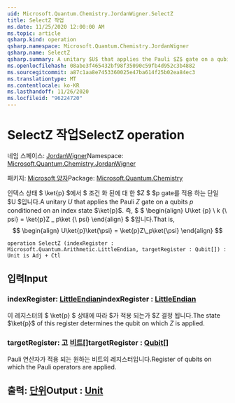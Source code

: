 ```yaml
---
uid: Microsoft.Quantum.Chemistry.JordanWigner.SelectZ
title: SelectZ 작업
ms.date: 11/25/2020 12:00:00 AM
ms.topic: article
qsharp.kind: operation
qsharp.namespace: Microsoft.Quantum.Chemistry.JordanWigner
qsharp.name: SelectZ
qsharp.summary: A unitary $U$ that applies the Pauli $Z$ gate on a qubits $p$ conditioned on an index state $\ket{p}$. That is, $$ \begin{align} U\ket{p}\ket{\psi} = \ket{p}Z\_p\ket{\psi} \end{align} $$
ms.openlocfilehash: 08abe3f465432bf98f35090c59fb4d952c3b4882
ms.sourcegitcommit: a87c1aa8e7453360025e47ba614f25b02ea84ec3
ms.translationtype: MT
ms.contentlocale: ko-KR
ms.lasthandoff: 11/26/2020
ms.locfileid: "96224720"
---
```

# <a name="selectz-operation"></a><span data-ttu-id="468d0-102">SelectZ 작업</span><span class="sxs-lookup"><span data-stu-id="468d0-102">SelectZ operation</span></span>

<span data-ttu-id="468d0-103">네임 스페이스: [JordanWigner](xref:Microsoft.Quantum.Chemistry.JordanWigner)</span><span class="sxs-lookup"><span data-stu-id="468d0-103">Namespace: [Microsoft.Quantum.Chemistry.JordanWigner](xref:Microsoft.Quantum.Chemistry.JordanWigner)</span></span>

<span data-ttu-id="468d0-104">패키지: [Microsoft 양자](https://nuget.org/packages/Microsoft.Quantum.Chemistry)</span><span class="sxs-lookup"><span data-stu-id="468d0-104">Package: [Microsoft.Quantum.Chemistry](https://nuget.org/packages/Microsoft.Quantum.Chemistry)</span></span>


<span data-ttu-id="468d0-105">인덱스 상태 $ \ket{p} $에서 $ 조건 화 된에 대 한 $Z $ $p gate를 적용 하는 단일 $U $입니다.</span><span class="sxs-lookup"><span data-stu-id="468d0-105">A unitary $U$ that applies the Pauli $Z$ gate on a qubits $p$ conditioned on an index state $\ket{p}$.</span></span> <span data-ttu-id="468d0-106">즉, $ $ \begin{align} U\ket {p} \ k {\ psi} = \ket{p}Z \_ p\ket {\ psi} \end{align} $ $입니다.</span><span class="sxs-lookup"><span data-stu-id="468d0-106">That is, $$ \begin{align} U\ket{p}\ket{\psi} = \ket{p}Z\_p\ket{\psi} \end{align} $$</span></span>

```qsharp
operation SelectZ (indexRegister : Microsoft.Quantum.Arithmetic.LittleEndian, targetRegister : Qubit[]) : Unit is Adj + Ctl
```


## <a name="input"></a><span data-ttu-id="468d0-107">입력</span><span class="sxs-lookup"><span data-stu-id="468d0-107">Input</span></span>

### <a name="indexregister--littleendian"></a><span data-ttu-id="468d0-108">indexRegister: [LittleEndian](xref:Microsoft.Quantum.Arithmetic.LittleEndian)</span><span class="sxs-lookup"><span data-stu-id="468d0-108">indexRegister : [LittleEndian](xref:Microsoft.Quantum.Arithmetic.LittleEndian)</span></span>

<span data-ttu-id="468d0-109">이 레지스터의 $ \ket{p} $ 상태에 따라 $가 적용 되는가 $Z 결정 됩니다.</span><span class="sxs-lookup"><span data-stu-id="468d0-109">The state $\ket{p}$ of this register determines the qubit on which $Z$ is applied.</span></span>


### <a name="targetregister--qubit"></a><span data-ttu-id="468d0-110">targetRegister: 고 [비트](xref:microsoft.quantum.lang-ref.qubit)[]</span><span class="sxs-lookup"><span data-stu-id="468d0-110">targetRegister : [Qubit](xref:microsoft.quantum.lang-ref.qubit)[]</span></span>

<span data-ttu-id="468d0-111">Pauli 연산자가 적용 되는 원하는 비트의 레지스터입니다.</span><span class="sxs-lookup"><span data-stu-id="468d0-111">Register of qubits on which the Pauli operators are applied.</span></span>



## <a name="output--unit"></a><span data-ttu-id="468d0-112">출력: [단위](xref:microsoft.quantum.lang-ref.unit)</span><span class="sxs-lookup"><span data-stu-id="468d0-112">Output : [Unit](xref:microsoft.quantum.lang-ref.unit)</span></span>

